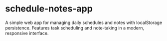 # schedule-notes-app
A simple web app for managing daily schedules and notes with localStorage persistence. Features task scheduling and note-taking in a modern, responsive interface.
